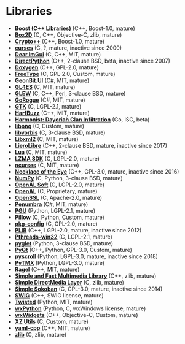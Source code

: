 [comment]: # (autogenerated content, do not edit)
# Libraries

- **[Boost (C++ Libraries)](../boost_c++_libraries.md)** (C++, Boost-1.0, mature)
- **[Box2D](../box2d.md)** (C, C++, Objective-C, zlib, mature)
- **[Crypto++](../crypto++.md)** (C++, Boost-1.0, mature)
- **[curses](../curses.md)** (C, ?, mature, inactive since 2000)
- **[Dear ImGui](../dear_imgui.md)** (C, C++, MIT, mature)
- **[DirectPython](../directpython.md)** (C++, 2-clause BSD, beta, inactive since 2007)
- **[Doxygen](../doxygen.md)** (C++, GPL-2.0, mature)
- **[FreeType](../freetype.md)** (C, GPL-2.0, Custom, mature)
- **[GeonBit.UI](../geonbitui.md)** (C#, MIT, mature)
- **[GL4ES](../gl4es.md)** (C, MIT, mature)
- **[GLEW](../glew.md)** (C, C++, Perl, 3-clause BSD, mature)
- **[GoRogue](../gorogue.md)** (C#, MIT, mature)
- **[GTK](../gtk.md)** (C, LGPL-2.1, mature)
- **[HarfBuzz](../harfbuzz.md)** (C++, MIT, mature)
- **[Harmonist: Dayoriah Clan Infiltration](../harmonist_dayoriah_clan_infiltration.md)** (Go, ISC, beta)
- **[libpng](../libpng.md)** (C, Custom, mature)
- **[libvorbis](../libvorbis.md)** (C, 3-clause BSD, mature)
- **[Libxml2](../libxml2.md)** (C, MIT, mature)
- **[LieroLibre](../lierolibre.md)** (C++, 2-clause BSD, mature, inactive since 2017)
- **[Lua](../lua.md)** (C, MIT, mature)
- **[LZMA SDK](../lzma_sdk.md)** (C, LGPL-2.0, mature)
- **[ncurses](../ncurses.md)** (C, MIT, mature)
- **[Necklace of the Eye](../necklace_of_the_eye.md)** (C++, GPL-3.0, mature, inactive since 2016)
- **[NumPy](../numpy.md)** (C, Python, 3-clause BSD, mature)
- **[OpenAL Soft](../openal_soft.md)** (C, LGPL-2.0, mature)
- **[OpenAL](../openal.md)** (C, Proprietary, mature)
- **[OpenSSL](../openssl.md)** (C, Apache-2.0, mature)
- **[Penumbra](../penumbra.md)** (C#, MIT, mature)
- **[PGU](../pgu.md)** (Python, LGPL-2.1, mature)
- **[Pillow](../pillow.md)** (C, Python, Custom, mature)
- **[pkg-config](../pkg-config.md)** (C, GPL-2.0, mature)
- **[PLIB](../plib.md)** (C++, LGPL-2.0, mature, inactive since 2012)
- **[Pthreads-win32](../pthreads-win32.md)** (C, LGPL-2.1, mature)
- **[pyglet](../pyglet.md)** (Python, 3-clause BSD, mature)
- **[PyQt](../pyqt.md)** (C++, Python, GPL-3.0, Custom, mature)
- **[pyscroll](../pyscroll.md)** (Python, LGPL-3.0, mature, inactive since 2018)
- **[PyTMX](../pytmx.md)** (Python, LGPL-3.0, mature)
- **[Ragel](../ragel.md)** (C++, MIT, mature)
- **[Simple and Fast Multimedia Library](../simple_and_fast_multimedia_library.md)** (C++, zlib, mature)
- **[Simple DirectMedia Layer](../simple_directmedia_layer.md)** (C, zlib, mature)
- **[Simple Sokoban](../simple_sokoban.md)** (C, GPL-3.0, mature, inactive since 2014)
- **[SWIG](../swig.md)** (C++, SWIG license, mature)
- **[Twisted](../twisted.md)** (Python, MIT, mature)
- **[wxPython](../wxpython.md)** (Python, C, wxWindows license, mature)
- **[wxWidgets](../wxwidgets.md)** (C++, Objective-C, Custom, mature)
- **[XZ Utils](../xz_utils.md)** (C, Custom, mature)
- **[yaml-cpp](../yaml-cpp.md)** (C++, MIT, mature)
- **[zlib](../zlib.md)** (C, zlib, mature)